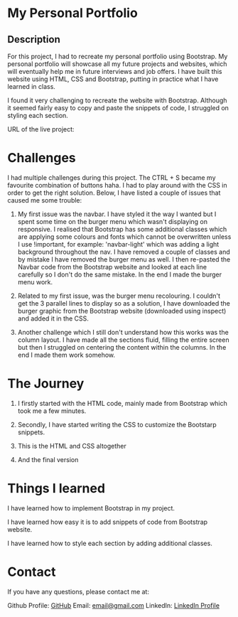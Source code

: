# My Personal Portfolio

## Description
For this project, I had to recreate my personal portfolio using Bootstrap. My personal portfolio will showcase all my future projects and websites, which will eventually help me in future interviews and job offers. I have built this website using HTML, CSS and Bootstrap, putting in practice what I have learned in class.

I found it very challenging to recreate the website with Bootstrap. Although it seemed fairly easy to copy and paste the snippets of code, I struggled on styling each section.

URL of the live project: 

# Challenges

I had multiple challenges during this project. The CTRL + S became my favourite combination of buttons haha. I had to play around with the CSS in order to get the right solution. Below, I have listed a couple of issues that caused me some trouble:

1. My first issue was the navbar. I have styled it the way I wanted but I spent some time on the burger menu which wasn't displaying on responsive. I realised that Bootstrap has some additional classes which are applying some colours and fonts which cannot be overwritten unless I use !important, for example: 'navbar-light' which was adding a light background throughout the nav. I have removed a couple of classes and by mistake I have removed the burger menu as well. I then re-pasted the Navbar code from the Bootstrap website and looked at each line carefully so I don't do the same mistake. In the end I made the burger menu work.

2. Related to my first issue, was the burger menu recolouring. I couldn't get the 3 parallel lines to display so as a solution, I have downloaded the burger graphic from the Bootstrap website (downloaded using inspect) and added it in the CSS.

3. Another challenge which I still don't understand how this works was the column layout. I have made all the sections fluid, filling the entire screen but then I struggled on centering the content within the columns. In the end I made them work somehow.

# The Journey

1. I firstly started with the HTML code, mainly made from Bootstrap which took me a few minutes.

2. Secondly, I have started writing the CSS to customize the Bootstarp snippets.

3. This is the HTML and CSS altogether

4. And the final version

# Things I learned

I have learned how to implement Bootstrap in my project.

I have learned how easy it is to add snippets of code from Bootstrap website.

I have learned how to style each section by adding additional classes.

# Contact

If you have any questions, please contact me at:

Github Profile: [GitHub](https://github.com/alexanderblk)
Email: email@gmail.com
LinkedIn: [LinkedIn Profile](https://www.linkedin.com/in/alexandru-dumitru-a02719188/)
